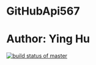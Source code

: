 # GitHubApi567
# Author: Ying Hu
[![build status of master](https://travis-ci.com/yhu71/Triangle567.svg?branch=master)](https://travis-ci.com/yhu71/Triangle567)

